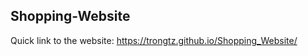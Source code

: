 ## Shopping-Website
Quick link to the website: <link>https://trongtz.github.io/Shopping_Website/</link>
